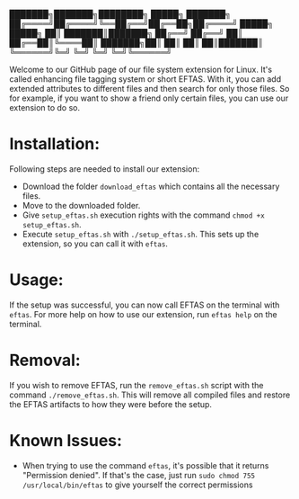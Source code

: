 
███████╗███████╗████████╗ █████╗ ███████╗ 
██╔════╝██╔════╝╚══██╔══╝██╔══██╗██╔════╝ 
█████╗  █████╗     ██║   ███████║███████╗ 
██╔══╝  ██╔══╝     ██║   ██╔══██║╚════██║ 
███████╗██║        ██║   ██║  ██║███████║ 
╚══════╝╚═╝        ╚═╝   ╚═╝  ╚═╝╚══════╝


Welcome to our GitHub page of our file system extension for Linux. It's called enhancing file tagging system
or short EFTAS. With it, you can add extended attributes to different files and then search for only those files.
So for example, if you want to show a friend only certain files, you can use our extension to do so.


Installation:
===============

Following steps are needed to install our extension:
- Download the folder `download_eftas` which contains all the necessary files.
- Move to the downloaded folder.
- Give `setup_eftas.sh` execution rights with the command `chmod +x setup_eftas.sh`.
- Execute `setup_eftas.sh` with `./setup_eftas.sh`. This sets up the extension, so you can call it with `eftas`.


Usage:
===============

If the setup was successful, you can now call EFTAS on the terminal with `eftas`.
For more help on how to use our extension, run `eftas help` on the terminal.


Removal:
===============

If you wish to remove EFTAS, run the `remove_eftas.sh` script with the command `./remove_eftas.sh`.
This will remove all compiled files and restore the EFTAS artifacts to how they were before the setup. 


Known Issues:
===============

- When trying to use the command `eftas`, it's possible that it returns "Permission denied". If that's the case,
just run `sudo chmod 755 /usr/local/bin/eftas` to give yourself the correct permissions